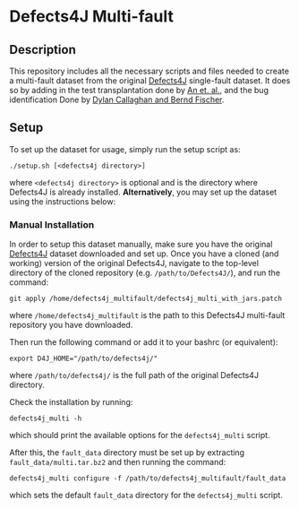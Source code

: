 # Defects4J Multi-fault
## Description
This repository includes all the necessary scripts and files needed to create a
multi-fault dataset from the original [Defects4J](https://github.com/rjust/defects4j)
single-fault dataset. It does so by adding in the test transplantation done by
[An et.  al.](https://github.com/coinse/Defects4J-multifault), and the bug
identification Done by [Dylan Callaghan and Bernd
Fischer](https://github.com/DCallaz/bug-backtracker).
## Setup
To set up the dataset for usage, simply run the setup script as:
```
./setup.sh [<defects4j directory>]
```
where `<defects4j directory>` is optional and is the directory where Defects4J
is already installed.
**Alternatively**, you may set up the dataset using the instructions below:
### Manual Installation
In order to setup this dataset manually, make sure you have the original
[Defects4J](https://github.com/rjust/defects4j) dataset downloaded and set up.
Once you have a cloned (and working) version of the original Defects4J, navigate
to the top-level directory of the cloned repository (e.g. `/path/to/Defects4J/`),
and run the command:
```
git apply /home/defects4j_multifault/defects4j_multi_with_jars.patch
```
where `/home/defects4j_multifault` is the path to this Defects4J multi-fault
repository you have downloaded.

Then run the following command or add it to your bashrc (or equivalent):
```
export D4J_HOME="/path/to/defects4j/"
```
where `/path/to/defects4j/` is the full path of the original Defects4J
directory.

Check the installation by running:
```
defects4j_multi -h
```
which should print the available options for the `defects4j_multi` script.

After this, the `fault_data` directory must be set up by extracting
`fault_data/multi.tar.bz2` and then running the command:
```
defects4j_multi configure -f /path/to/defects4j_multifault/fault_data
```
which sets the default `fault_data` directory for the `defects4j_multi` script.
